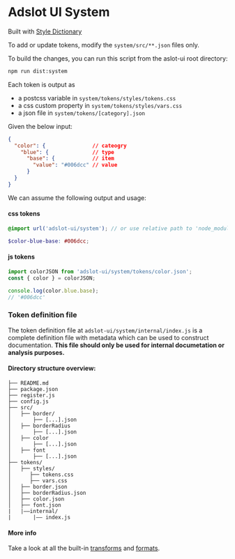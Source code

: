 # Adslot UI System

Built with [Style Dictionary](https://amzn.github.io/style-dictionary)

To add or update tokens, modify the `system/src/**.json` files only.

To build the changes, you can run this script from the aslot-ui root directory:

```bash
npm run dist:system
```

Each token is output as

- a postcss variable in `system/tokens/styles/tokens.css`
- a css custom property in `system/tokens/styles/vars.css`
- a json file in `system/tokens/[category].json`

Given the below input:

```json
{
  "color": {               // cateogry
    "blue": {              // type
      "base": {            // item
        "value": "#006dcc" // value
      }
  }
}
```

We can assume the following output and usage:

#### css tokens

```scss
@import url('adslot-ui/system'); // or use relative path to 'node_modules/adslot-ui/system/tokens/styles/tokens.css'

$color-blue-base: #006dcc;
```

#### js tokens

```jsx
import colorJSON from 'adslot-ui/system/tokens/color.json';
const { color } = colorJSON;

console.log(color.blue.base);
// '#006dcc'
```

### Token definition file

The token definition file at `adslot-ui/system/internal/index.js` is a complete definition file with metadata which can be used to construct documentation.
**This file should only be used for internal documetation or analysis purposes.**

#### Directory structure overview:

```
├── README.md
├── package.json
├── register.js
├── config.js
├── src/
│   ├── border/
│       ├── [...].json
│   ├── borderRadius
│       ├── [...].json
│   ├── color
│       ├── [...].json
│   ├── font
│       ├── [...].json
├── tokens/
│   ├── styles/
│      ├── tokens.css
│      ├── vars.css
│   ├── border.json
│   ├── borderRadius.json
│   ├── color.json
│   ├── font.json
|   |––internal/
|       |–– index.js
```

#### More info

Take a look at all the built-in [transforms](https://amzn.github.io/style-dictionary/#/transforms?id=pre-defined-transforms) and [formats](https://amzn.github.io/style-dictionary/#/formats?id=pre-defined-formats).
